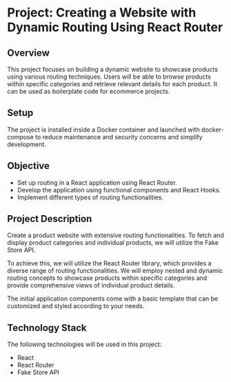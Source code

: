 # Project: Creating a Website with Dynamic Routing Using React Router

## Overview
This project focuses on building a dynamic website to showcase products using various routing techniques. Users will be able to browse products within specific categories and retrieve relevant details for each product. It can be used as boilerplate code for ecommerce projects.

## Setup
The project is installed inside a Docker container and launched with docker-compose to reduce maintenance and security concerns and simplify development.

## Objective
- Set up routing in a React application using React Router.
- Develop the application using functional components and React Hooks.
- Implement different types of routing functionalities.

## Project Description
Create a product website with extensive routing functionalities. To fetch and display product categories and individual products, we will utilize the Fake Store API.

To achieve this, we will utilize the React Router library, which provides a diverse range of routing functionalities. We will employ nested and dynamic routing concepts to showcase products within specific categories and provide comprehensive views of individual product details.

The initial application components come with a basic template that can be customized and styled according to your needs.

## Technology Stack
The following technologies will be used in this project:
- React
- React Router
- Fake Store API

